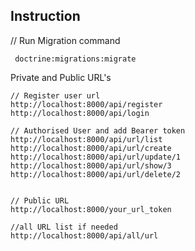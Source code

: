 
## Instruction

// Run Migration command 

```
 doctrine:migrations:migrate

```

Private and Public URL's


``` 
// Register user url 
http://localhost:8000/api/register
http://localhost:8000/api/login

// Authorised User and add Bearer token
http://localhost:8000/api/url/list
http://localhost:8000/api/url/create
http://localhost:8000/api/url/update/1
http://localhost:8000/api/url/show/3
http://localhost:8000/api/url/delete/2


// Public URL 
http://localhost:8000/your_url_token

//all URL list if needed
http://localhost:8000/api/all/url
